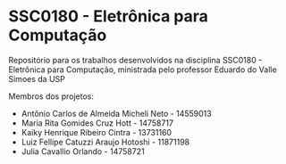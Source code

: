# SSC0180 - Eletrônica para Computação

Repositório para os trabalhos desenvolvidos na disciplina SSC0180 - Eletrônica para Computação, ministrada pelo professor Eduardo do Valle Simoes da USP

Membros dos projetos:

- Antônio Carlos de Almeida Micheli Neto - 14559013
- Maria Rita Gomides Cruz Hott - 14758717
- Kaiky Henrique Ribeiro Cintra - 13731160
- Luiz Fellipe Catuzzi Araujo Hotoshi - 11871198
- Julia Cavallio Orlando - 14758721
